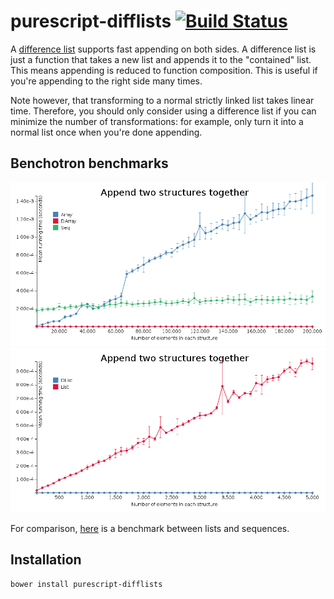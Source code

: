# purescript-difflists [![Build Status](https://travis-ci.org/Thimoteus/purescript-difflists.svg?branch=master)](https://travis-ci.org/Thimoteus/purescript-difflists)

A [difference list](https://wiki.haskell.org/Difference_list) supports fast appending on both sides. A difference list
is just a function that takes a new list and appends it to the "contained" list. This means appending is reduced to
function composition. This is useful if you're appending to the right side many times.

Note however, that transforming to a normal strictly linked list takes linear time.
Therefore, you should only consider using a difference list if you can minimize the number of transformations: for
example, only turn it into a normal list once when you're done appending.

## Benchotron benchmarks

![append](benchmark/images/append-array-darray-seq.png)
![append](benchmark/images/append-list-dlist.png)

For comparison, [here](http://imgur.com/a/qZwBF#7)
is a benchmark between lists and sequences.

## Installation

```
bower install purescript-difflists
```
